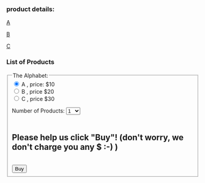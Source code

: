 <!--- ## Welcome to GitHub Pages

You can use the [editor on GitHub](https://github.com/Ranran15/shops.github.io/edit/master/index.md) to maintain and preview the content for your website in Markdown files.

Whenever you commit to this repository, GitHub Pages will run [Jekyll](https://jekyllrb.com/) to rebuild the pages in your site, from the content in your Markdown files. --->

### product details:
[A](https://ranran15.github.io/shops.github.io/images/a.png)

[B](https://ranran15.github.io/shops.github.io/images/b.png)

[C](https://ranran15.github.io/shops.github.io/images/c.png)

### List of Products 

<form onsubmit="alertBuy()">
  <fieldset>
    <legend>The Alphabet:</legend>
  <input id="productInput" type="radio" name="product" value="A" checked > A  , price: $10<br>
  <input id="productInput" type="radio" name="product" value="B" > B  , price $20<br>
  <input id="productInput" type="radio" name="product" value="C" > C   , price $30<br>
  
  Number of Products: 
  <select id="numSelect" name="num">
    <option value="1">1</option>
    <option value="2">2</option>
    <option value="3">3</option>
    <option value="4">4</option>
    <option value="5">5</option>
    <option value="6">6</option>
    <option value="7">7</option>
    <option value="8">8</option>
    <option value="9">9</option>
    <option value="10">10</option>
  </select><br><br>
  
  ## Please help us click "Buy"! (don't worry, we don't charge you any $ :-) )
  <br>
  <input type="submit" name="submit_btn" value="Buy">
 </fieldset>
</form>

<!-- Facebook Pixel Code -->
<script>
  !function(f,b,e,v,n,t,s)
  {if(f.fbq)return;n=f.fbq=function(){n.callMethod?
  n.callMethod.apply(n,arguments):n.queue.push(arguments)};
  if(!f._fbq)f._fbq=n;n.push=n;n.loaded=!0;n.version='2.0';
  n.queue=[];t=b.createElement(e);t.async=!0;
  t.src=v;s=b.getElementsByTagName(e)[0];
  s.parentNode.insertBefore(t,s)}(window, document,'script',
  'https://connect.facebook.net/en_US/fbevents.js');
  fbq('init', '3771134922928632');
  fbq('track', 'PageView');
</script>
<noscript><img height="1" width="1" style="display:none"
  src="https://www.facebook.com/tr?id=2077040585661438&ev=PageView&noscript=1"
/></noscript>
<!-- End Facebook Pixel Code -->

<script src="script.js"></script>
